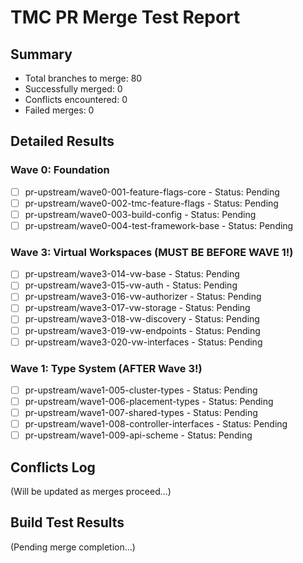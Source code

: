# TMC PR Merge Test Report

## Summary
- Total branches to merge: 80
- Successfully merged: 0
- Conflicts encountered: 0
- Failed merges: 0

## Detailed Results

### Wave 0: Foundation
- [ ] pr-upstream/wave0-001-feature-flags-core - Status: Pending
- [ ] pr-upstream/wave0-002-tmc-feature-flags - Status: Pending
- [ ] pr-upstream/wave0-003-build-config - Status: Pending
- [ ] pr-upstream/wave0-004-test-framework-base - Status: Pending

### Wave 3: Virtual Workspaces (MUST BE BEFORE WAVE 1!)
- [ ] pr-upstream/wave3-014-vw-base - Status: Pending
- [ ] pr-upstream/wave3-015-vw-auth - Status: Pending
- [ ] pr-upstream/wave3-016-vw-authorizer - Status: Pending
- [ ] pr-upstream/wave3-017-vw-storage - Status: Pending
- [ ] pr-upstream/wave3-018-vw-discovery - Status: Pending
- [ ] pr-upstream/wave3-019-vw-endpoints - Status: Pending
- [ ] pr-upstream/wave3-020-vw-interfaces - Status: Pending

### Wave 1: Type System (AFTER Wave 3!)
- [ ] pr-upstream/wave1-005-cluster-types - Status: Pending
- [ ] pr-upstream/wave1-006-placement-types - Status: Pending
- [ ] pr-upstream/wave1-007-shared-types - Status: Pending
- [ ] pr-upstream/wave1-008-controller-interfaces - Status: Pending
- [ ] pr-upstream/wave1-009-api-scheme - Status: Pending

## Conflicts Log
(Will be updated as merges proceed...)

## Build Test Results
(Pending merge completion...)